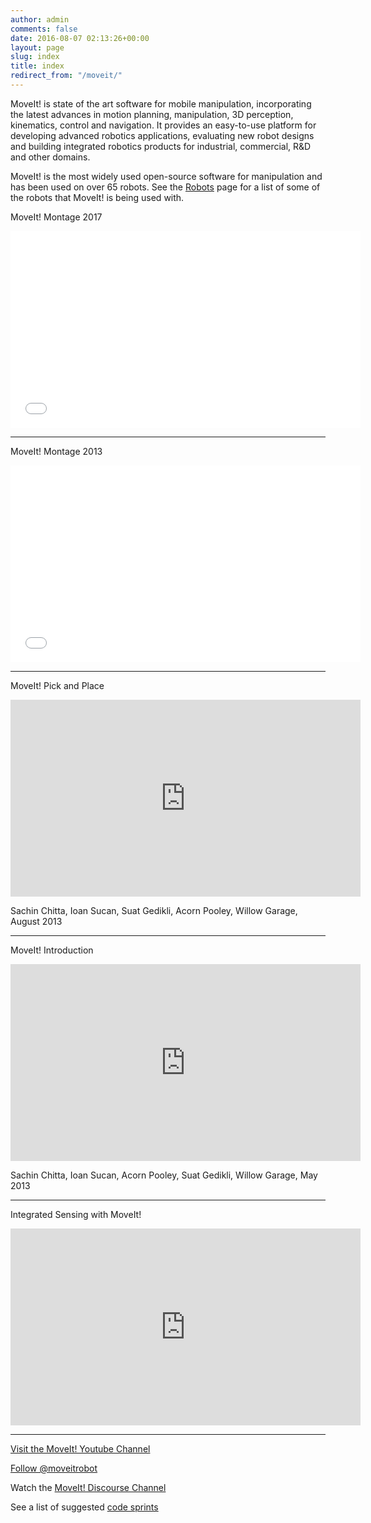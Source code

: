 ```yaml
---
author: admin
comments: false
date: 2016-08-07 02:13:26+00:00
layout: page
slug: index
title: index
redirect_from: "/moveit/"
---
```


MoveIt! is state of the art software for mobile manipulation, incorporating the latest advances in motion planning, manipulation, 3D perception, kinematics, control and navigation. It provides an easy-to-use platform for developing advanced robotics applications, evaluating new robot designs and building integrated robotics products for industrial, commercial, R&D and other domains.

MoveIt! is the most widely used open-source software for manipulation and has been used on over 65 robots. See the [Robots](/robots/) page for a list of some of the robots that MoveIt! is being used with.

MoveIt! Montage 2017
<p>
  <iframe src="//www.youtube.com/embed/0og1SaZYtRc" frameborder="0" width="560" height="315"></iframe>
</p>

* * *

MoveIt! Montage 2013
<p>
  <iframe src="//www.youtube.com/embed/dblCGZzeUqs" frameborder="0" width="560" height="315"></iframe>
</p>

* * *

MoveIt! Pick and Place

<p>
    <iframe width="560" height="315" src="https://www.youtube.com/embed/Jk_s98U5ob8" frameborder="0" allowfullscreen></iframe>
</p>

Sachin Chitta, Ioan Sucan, Suat Gedikli, Acorn Pooley, Willow Garage, August 2013

* * *

MoveIt! Introduction

<p>
    <iframe width="560" height="315" src="https://www.youtube.com/embed/vAeEEoxVhAo" frameborder="0" allowfullscreen></iframe>
</p>

Sachin Chitta, Ioan Sucan, Acorn Pooley, Suat Gedikli, Willow Garage, May 2013

* * *


Integrated Sensing with MoveIt!

<p>
    <iframe width="560" height="315" src="https://www.youtube.com/embed/NIKbV8AVC6g" frameborder="0" allowfullscreen></iframe>
</p>


* * *


[Visit the MoveIt! Youtube Channel](http://www.youtube.com/user/moveitrobot)

<a href="https://twitter.com/moveitrobot" class="twitter-follow-button" data-show-count="false">Follow @moveitrobot</a>
<script>!function(d,s,id){var js,fjs=d.getElementsByTagName(s)[0],p=/^http:/.test(d.location)?'http':'https';if(!d.getElementById(id)){js=d.createElement(s);js.id=id;js.src=p+'://platform.twitter.com/widgets.js';fjs.parentNode.insertBefore(js,fjs);}}(document, 'script', 'twitter-wjs');</script>

Watch the <a href="https://discourse.ros.org/c/moveit">MoveIt! Discourse Channel</a>

See a list of suggested [code sprints](http://moveit.ros.org/documentation/contributing/future_projects/)
